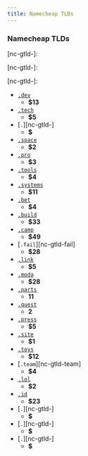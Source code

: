 ```yaml
---
title: Namecheap TLDs
---
```





<!-- Reference Links -->
<!-- Usage -->
<!-- [img-label]: ./assets/filename.png -->
<!-- ![Caption Text][img-label] -->
<!-- Assets -->

<!-- URLs -->

<!-- End Ref Links -->



### Namecheap TLDs
[nc-gtld-systems]: https://www.namecheap.com/domains/registration/gtld/systems/

[nc-gtld-bet]: https://www.namecheap.com/domains/registration/gtld/bet/

[nc-gtld-link]: https://www.namecheap.com/domains/registration/gtld/link/

[nc-gtld-moda]: https://www.namecheap.com/domains/registration/gtld/moda/

[nc-gtld-parts]: https://www.namecheap.com/domains/registration/gtld/parts/

[nc-gtld-quest]: https://www.namecheap.com/domains/registration/gtld/quest/

[nc-gtld-press]: https://www.namecheap.com/domains/registration/gtld/press/

[nc-gtld-site]: https://www.namecheap.com/domains/registration/gtld/site/

[nc-gtld-toys]: https://www.namecheap.com/domains/registration/gtld/toys/

[nc-gtld-tools]: https://www.namecheap.com/domains/registration/gtld/tools/

[nc-gtld-lol]: https://www.namecheap.com/domains/registration/gtld/lol/

[nc-gtld-id]: https://www.namecheap.com/domains/registration/cctld/id/

[nc-gtld-dev]: https://www.namecheap.com/domains/registration/gtld/dev/

[nc-gtld-tech]: https://www.namecheap.com/domains/registration/gtld/tech/

[nc-gtld-space]: https://www.namecheap.com/domains/registration/gtld/space/

[nc-gtld-pro]: https://www.namecheap.com/domains/registration/gtld/pro/

[nc-gtld-build]: https://www.namecheap.com/domains/registration/gtld/build/ 

[nc-gtld-camp]: https://www.namecheap.com/domains/registration/gtld/camp/

[nc-gtld-]: 

[nc-gtld-]: 

[nc-gtld-]: 


-   [`.dev`][nc-gtld-dev]
    -   **$13**
-   [`.tech`][nc-gtld-tech]
    -   **$5**
-   [`.`][nc-gtld-]
    -   **$**
-   [`.space`][nc-gtld-space]
    -   **$2**
-   [`.pro`][nc-gtld-pro]
    -   **$3**
-   [`.tools`][nc-gtld-tools]
    -   **$4**
-   [`.systems`][nc-gtld-systems]
    -   **$11**
-   [`.bet`][nc-gtld-bet]
    -   **$4**
-   [`.build`][nc-gtld-build]
    -   **$33**
-   [`.camp`][nc-gtld-camp]
    -   **$49**
-   [`.fail`][nc-gtld-fail]
    -   **$28**
-   [`.link`][nc-gtld-link]
    -   **$5**
-   [`.moda`][nc-gtld-moda] 
    -   **$28**
-   [`.parts`][nc-gtld-parts] 
    -   **11**
-   [`.quest`][nc-gtld-quest]
    -   **2**
-   [`.press`][nc-gtld-press]
    -   **$5**
-   [`.site`][nc-gtld-site]
    -   **$1**
-   [`.toys`][nc-gtld-toys]
    -   **$12**
-   [`.team`][nc-gtld-team]
    -   **$4**
-   [`.lol`][nc-gtld-lol]
    -   **$2**
-   [`.id`][nc-gtld-id]
    -   **$23**
-   [`.`][nc-gtld-]
    -   **$**
-   [`.`][nc-gtld-]
    -   **$**
-   [`.`][nc-gtld-]
    -   **$**